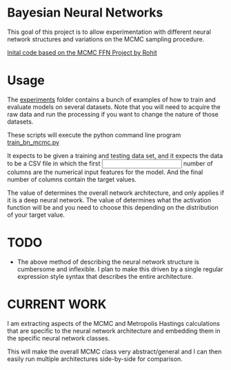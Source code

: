 Bayesian Neural Networks
========================
 
This goal of this project is to allow experimentation with different neural network structures
and variations on the MCMC sampling procedure.

[Inital code based on the MCMC FFN Project by Rohit](https://github.com/rohitash-chandra/MCMC_fnn_timeseries)


# Usage

The [experiments](experiments) folder contains a bunch of examples of how to train and evaluate models on several
datasets. Note that you will need to acquire the raw data and run the processing if you want to change the nature 
of those datasets.

These scripts will execute the python command line program [train_bn_mcmc.py](train_bn_mcmc.py)

It expects to be given a training and testing data set, and it expects the data to be a CSV file
in which the first  <INPUT NODES> number of columns are the numerical input features for the model.
And the final <OUTPUT NODES> number of columns contain the target values.

The value of <MODEL> determines the overall network architecture, and <DEPTH> only applies if
it is a deep neural network. The value of <OUTPUT ACTIVATION> determines what the activation function
will be and you need to choose this depending on the distribution of your target value.


# TODO
 
* The above method of describing the neural network structure is cumbersome and inflexible. I plan to make this driven 
  by a single regular expression style syntax that describes the entire architecture.

# CURRENT WORK 

I am extracting aspects of the MCMC and Metropolis Hastings calculations that are specific to the
neural network architecture and embedding them in the specific neural network classes. 

This will make the overall MCMC class very abstract/general and I can then easily run multiple 
architectures side-by-side for comparison.




